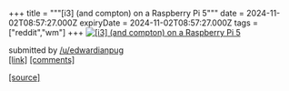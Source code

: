+++
title = """[i3] (and compton) on a Raspberry Pi 5"""
date = 2024-11-02T08:57:27.000Z
expiryDate = 2024-11-02T08:57:27.000Z
tags = ["reddit","wm"]
+++
[![[i3] (and compton) on a Raspberry Pi 5](https://preview.redd.it/02flf5vhdgyd1.jpeg?width=640&crop=smart&auto=webp&s=2e938005d641e79b19152682233d5e8db4a4fadc "[i3] (and compton) on a Raspberry Pi 5")](https://www.reddit.com/r/unixporn/comments/1ghsaxg/i3_and_compton_on_a_raspberry_pi_5/)

submitted by [/u/edwardianpug](https://www.reddit.com/user/edwardianpug)  
[\[link\]](https://i.redd.it/02flf5vhdgyd1.jpeg) [\[comments\]](https://www.reddit.com/r/unixporn/comments/1ghsaxg/i3_and_compton_on_a_raspberry_pi_5/)

[[source]](https://www.reddit.com/r/unixporn/comments/1ghsaxg/i3_and_compton_on_a_raspberry_pi_5/)
